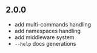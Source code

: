 ## 2.0.0

- add multi-commands handling
- add namespaces handling
- add middleware system
- `--help` docs generations 
